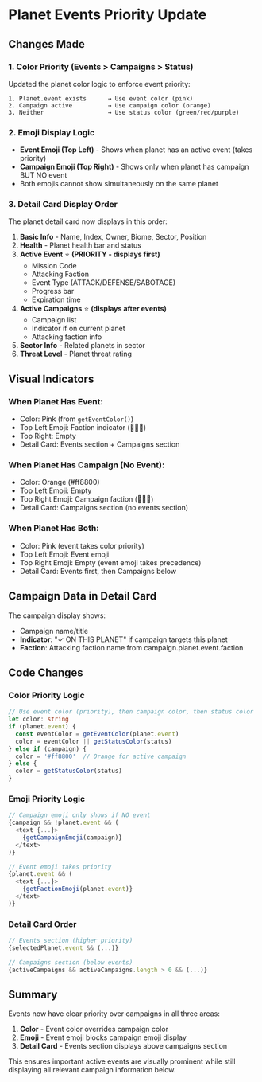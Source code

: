 # Planet Events Priority Update

## Changes Made

### 1. Color Priority (Events > Campaigns > Status)
Updated the planet color logic to enforce event priority:
```
1. Planet.event exists      → Use event color (pink)
2. Campaign active          → Use campaign color (orange)
3. Neither                  → Use status color (green/red/purple)
```

### 2. Emoji Display Logic
- **Event Emoji (Top Left)** - Shows when planet has an active event (takes priority)
- **Campaign Emoji (Top Right)** - Shows only when planet has campaign BUT NO event
- Both emojis cannot show simultaneously on the same planet

### 3. Detail Card Display Order
The planet detail card now displays in this order:
1. **Basic Info** - Name, Index, Owner, Biome, Sector, Position
2. **Health** - Planet health bar and status
3. **Active Event** ⭐ **(PRIORITY - displays first)**
   - Mission Code
   - Attacking Faction
   - Event Type (ATTACK/DEFENSE/SABOTAGE)
   - Progress bar
   - Expiration time
4. **Active Campaigns** ⭐ **(displays after events)**
   - Campaign list
   - Indicator if on current planet
   - Attacking faction info
5. **Sector Info** - Related planets in sector
6. **Threat Level** - Planet threat rating

## Visual Indicators

### When Planet Has Event:
- Color: Pink (from `getEventColor()`)
- Top Left Emoji: Faction indicator (🐛🤖👾)
- Top Right: Empty
- Detail Card: Events section + Campaigns section

### When Planet Has Campaign (No Event):
- Color: Orange (#ff8800)
- Top Left Emoji: Empty
- Top Right Emoji: Campaign faction (🐛🤖👾)
- Detail Card: Campaigns section (no events section)

### When Planet Has Both:
- Color: Pink (event takes color priority)
- Top Left Emoji: Event emoji
- Top Right Emoji: Empty (event emoji takes precedence)
- Detail Card: Events first, then Campaigns below

## Campaign Data in Detail Card
The campaign display shows:
- Campaign name/title
- **Indicator**: "✓ ON THIS PLANET" if campaign targets this planet
- **Faction**: Attacking faction name from campaign.planet.event.faction

## Code Changes

### Color Priority Logic
```typescript
// Use event color (priority), then campaign color, then status color
let color: string
if (planet.event) {
  const eventColor = getEventColor(planet.event)
  color = eventColor || getStatusColor(status)
} else if (campaign) {
  color = '#ff8800'  // Orange for active campaign
} else {
  color = getStatusColor(status)
}
```

### Emoji Priority Logic
```typescript
// Campaign emoji only shows if NO event
{campaign && !planet.event && (
  <text {...}>
    {getCampaignEmoji(campaign)}
  </text>
)}

// Event emoji takes priority
{planet.event && (
  <text {...}>
    {getFactionEmoji(planet.event)}
  </text>
)}
```

### Detail Card Order
```typescript
// Events section (higher priority)
{selectedPlanet.event && (...)}

// Campaigns section (below events)
{activeCampaigns && activeCampaigns.length > 0 && (...)}
```

## Summary
Events now have clear priority over campaigns in all three areas:
1. **Color** - Event color overrides campaign color
2. **Emoji** - Event emoji blocks campaign emoji display
3. **Detail Card** - Events section displays above campaigns section

This ensures important active events are visually prominent while still displaying all relevant campaign information below.
